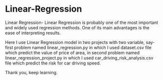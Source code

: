 # Linear-Regression
Linear Regression- Linear Regression is probably one of the most important and widely used regression methods. One of its main advantages is the ease of interpreting results.

Here I use Linear Regression model in two projects with two variable, say- first problem named linear_regression.py in which I used dataset.csv file which predict the value of price of area, in second problem named linear_regression_project.py in which I used car_driving_risk_analysis.csv file which predict the risk for car driving speed.

Thank you,
keep learning.
